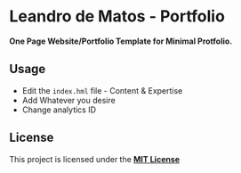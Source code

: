 <h1>Leandro de Matos - Portfolio</h1>

<strong>One Page Website/Portfolio Template for Minimal Protfolio.</strong>

## Usage
* Edit the `index.hml` file - Content & Expertise
* Add Whatever you desire
* Change analytics ID


## License

This project is licensed under the [**MIT License**](https://github.com/leandro-matos/portfolios-web/blob/master/leandro-matos-cv/LICENSE) 
